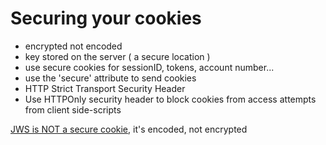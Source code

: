 # Securing your cookies

- encrypted not encoded
- key stored on the server ( a secure location )
- use secure cookies for sessionID, tokens, account number...
- use the 'secure' attribute to send cookies
- HTTP Strict Transport Security Header
- Use HTTPOnly security header to block cookies from access attempts from client side-scripts

[JWS is NOT a secure cookie](https://www.youtube.com/watch?v=td-2rN4PgRw&feature=youtu.be), it's encoded, not encrypted
